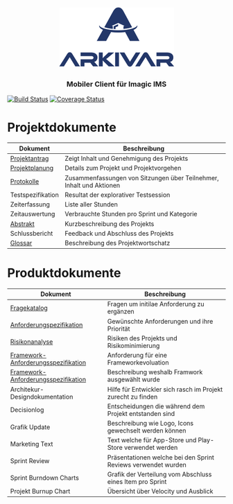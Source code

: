 <h1 align="center">
  <img src="docs/images/full_logo_blue.png" alt="Arkivar">
</h1>
<h3 align="center">Mobiler Client für Imagic IMS</h4>

[![Build Status](https://travis-ci.org/IMSmobile/app.svg?branch=master)](https://travis-ci.org/IMSmobile/app)
[![Coverage Status](https://coveralls.io/repos/github/IMSmobile/app/badge.svg)](https://coveralls.io/github/IMSmobile/app)


# Projektdokumente

| Dokument          | Beschreibung                                                         |
|-------------------|----------------------------------------------------------------------|
| [Projektantrag](docs/projektantrag.pdf)     | Zeigt Inhalt und Genehmigung des Projekts                                            |
| [Projektplanung](docs/projektplan.md)    | Details zum Projekt und Projektvorgehen                              |
| [Protokolle](docs/protokolle.md)        | Zusammenfassungen von Sitzungen über Teilnehmer, Inhalt und Aktionen |
| Testspezifikation | Resultat der explorativer Testsession                                |
| Zeiterfassung     | Liste aller Stunden                                                  |
| Zeitauswertung    | Verbrauchte Stunden pro Sprint und Kategorie                         |
| [Abstrakt](docs/abstract.md)          | Kurzbeschreibung des Projekts                                        |
| Schlussbericht    | Feedback und Abschluss des Projekts                                  |
| [Glossar](docs/glossary.md)           | Beschreibung des Projektwortschatz                                   |

# Produktdokumente

| Dokument                            | Beschreibung                                                  |
|-------------------------------------|---------------------------------------------------------------|
| [Fragekatalog](docs/questions.md)                        | Fragen um initilae Anforderung zu ergänzen                    |
| [Anforderungspezifikation](docs/spec.md)            | Gewünschte Anforderungen und ihre Priorität                   |
| [Risikonanalyse](docs/risikoanalyse.md)                      | Risiken des Projekts und Risikominimierung                    |
| [Framework-Anforderungsspezifikation](docs/frameworkanforderungen.md) | Anforderung für eine Frameworkevoluation                      |
| [Framework-Anforderungsspezifikation](docs/frameworkanforderungen.md)              | Beschreibung weshalb Framwork ausgewählt wurde                |
| Architekur-Designdokumentation      | Hilfe für Entwickler sich rasch im Projekt zurecht zu finden  |
| Decisionlog                         | Entscheidungen die während dem Projekt entstanden sind        |
| Grafik Update                       | Beschreibung wie Logo, Icons gewechselt werden können         |
| Marketing Text                      | Text welche für App-Store und Play-Store verwendet werden     |
| Sprint Review                       | Präsentationen welche bei den Sprint Reviews verwendet wurden |
| Sprint Burndown Charts              | Grafik der Verteilung vom Abschluss eines Item pro Sprint     |
| Projekt Burnup Chart                | Übersicht über Velocity und Ausblick                          |

